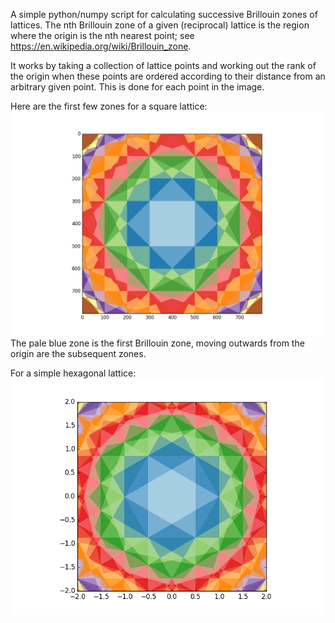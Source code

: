 A simple python/numpy script for calculating successive Brillouin
zones of lattices.  The nth Brillouin zone of a given (reciprocal)
lattice is the region where the origin is the nth nearest point; see
https://en.wikipedia.org/wiki/Brillouin_zone.

It works by taking a collection of lattice points and working out the
rank of the origin when these points are ordered according to their
distance from an arbitrary given point.  This is done for each point
in the image.

Here are the first few zones for a square lattice:
![Successive Brillouin zones for a square lattice](bz_square.png)
The pale blue zone is the first Brillouin zone, moving outwards from
the origin are the subsequent zones.

For a simple hexagonal lattice:
![Successive Brillouin zones for a simple hexagonal lattice](bz_hexagonal.png)
